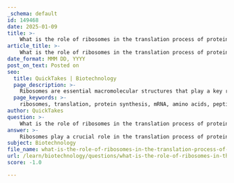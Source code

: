```yaml
---
_schema: default
id: 149468
date: 2025-01-09
title: >-
    What is the role of ribosomes in the translation process of protein synthesis?
article_title: >-
    What is the role of ribosomes in the translation process of protein synthesis?
date_format: MMM DD, YYYY
post_on_text: Posted on
seo:
  title: QuickTakes | Biotechnology
  page_description: >-
    Ribosomes are essential macromolecular structures that play a key role in the translation process of protein synthesis by decoding mRNA, facilitating the interaction with tRNA, and catalyzing the formation of peptide bonds between amino acids.
  page_keywords: >-
    ribosomes, translation, protein synthesis, mRNA, amino acids, peptide bonds, ribosomal RNA, tRNA, codons, initiation complex, protein structure, cellular functions
author: QuickTakes
question: >-
    What is the role of ribosomes in the translation process of protein synthesis?
answer: >-
    Ribosomes play a crucial role in the translation process of protein synthesis, which involves synthesizing proteins from amino acids based on the genetic instructions encoded in messenger RNA (mRNA). Here are the key functions and characteristics of ribosomes in translation:\n\n1. **Decoding mRNA**: Ribosomes are responsible for reading the sequence of nucleotides in the mRNA. This decoding occurs outside the nucleus, where the ribosome translates the genetic code into a specific sequence of amino acids, forming a polypeptide chain.\n\n2. **Structure**: Ribosomes are macromolecular structures composed of ribosomal RNA (rRNA) and proteins. They consist of two subunits: in bacteria and archaea, these are the 30S and 50S subunits, while in eukaryotes, they are the 40S and 60S subunits. The subunits come together during translation to form a functional ribosome.\n\n3. **Formation of Peptide Bonds**: Ribosomes function as peptidyl transferases, facilitating the formation of peptide bonds between adjacent amino acids. This is essential for building the protein structure as the ribosome moves along the mRNA strand.\n\n4. **Initiation of Translation**: The process begins when the mRNA binds to the small ribosomal subunit (30S in prokaryotes or 40S in eukaryotes) to form an initiation complex. This complex is crucial for the proper alignment of the mRNA and the initiator tRNA, which carries the first amino acid.\n\n5. **tRNA Interaction**: Ribosomes provide a framework for the interaction between mRNA and transfer RNA (tRNA). Each tRNA molecule carries a specific amino acid and has an anticodon that pairs with the corresponding codon on the mRNA. This ensures that the correct amino acids are added in the proper sequence.\n\n6. **Catalysis of Protein Synthesis**: As the ribosome moves along the mRNA, it catalyzes the addition of amino acids to the growing polypeptide chain, linking them through peptide bonds. This process continues until a stop codon is reached, signaling the end of translation.\n\nIn summary, ribosomes are essential for translating the genetic code into functional proteins by decoding mRNA, facilitating the binding of tRNA, and catalyzing the formation of peptide bonds between amino acids. Their structure and function are vital for the accurate synthesis of proteins, which are crucial for various cellular functions.
subject: Biotechnology
file_name: what-is-the-role-of-ribosomes-in-the-translation-process-of-protein-synthesis.md
url: /learn/biotechnology/questions/what-is-the-role-of-ribosomes-in-the-translation-process-of-protein-synthesis
score: -1.0

---
```


&nbsp;